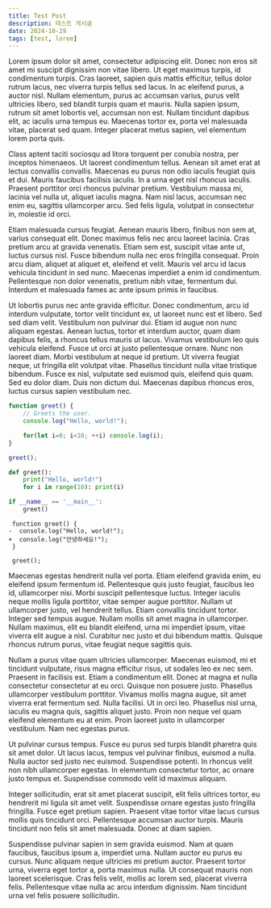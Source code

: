 ```yaml
---
title: Test Post
description: 테스트 게시글
date: 2024-10-29
tags: [test, lorem]
---
```


Lorem ipsum dolor sit amet, consectetur adipiscing elit. Donec non eros sit amet mi suscipit dignissim non vitae libero. Ut eget maximus turpis, id condimentum turpis. Cras laoreet, sapien quis mattis efficitur, tellus dolor rutrum lacus, nec viverra turpis tellus sed lacus. In ac eleifend purus, a auctor nisl. Nullam elementum, purus ac accumsan varius, purus velit ultricies libero, sed blandit turpis quam et mauris. Nulla sapien ipsum, rutrum sit amet lobortis vel, accumsan non est. Nullam tincidunt dapibus elit, ac iaculis urna tempus eu. Maecenas tortor ex, porta vel malesuada vitae, placerat sed quam. Integer placerat metus sapien, vel elementum lorem porta quis.

Class aptent taciti sociosqu ad litora torquent per conubia nostra, per inceptos himenaeos. Ut laoreet condimentum tellus. Aenean sit amet erat at lectus convallis convallis. Maecenas eu purus non odio iaculis feugiat quis et dui. Mauris faucibus facilisis iaculis. In a urna eget nisl rhoncus iaculis. Praesent porttitor orci rhoncus pulvinar pretium. Vestibulum massa mi, lacinia vel nulla ut, aliquet iaculis magna. Nam nisl lacus, accumsan nec enim eu, sagittis ullamcorper arcu. Sed felis ligula, volutpat in consectetur in, molestie id orci.

Etiam malesuada cursus feugiat. Aenean mauris libero, finibus non sem at, varius consequat elit. Donec maximus felis nec arcu laoreet lacinia. Cras pretium arcu at gravida venenatis. Etiam sem est, suscipit vitae ante ut, luctus cursus nisl. Fusce bibendum nulla nec eros fringilla consequat. Proin arcu diam, aliquet at aliquet et, eleifend et velit. Mauris vel arcu id lacus vehicula tincidunt in sed nunc. Maecenas imperdiet a enim id condimentum. Pellentesque non dolor venenatis, pretium nibh vitae, fermentum dui. Interdum et malesuada fames ac ante ipsum primis in faucibus.

Ut lobortis purus nec ante gravida efficitur. Donec condimentum, arcu id interdum vulputate, tortor velit tincidunt ex, ut laoreet nunc est et libero. Sed sed diam velit. Vestibulum non pulvinar dui. Etiam id augue non nunc aliquam egestas. Aenean luctus, tortor et interdum auctor, quam diam dapibus felis, a rhoncus tellus mauris ut lacus. Vivamus vestibulum leo quis vehicula eleifend. Fusce ut orci at justo pellentesque ornare. Nunc non laoreet diam. Morbi vestibulum at neque id pretium. Ut viverra feugiat neque, ut fringilla elit volutpat vitae. Phasellus tincidunt nulla vitae tristique bibendum. Fusce ex nisl, vulputate sed euismod quis, eleifend quis quam. Sed eu dolor diam. Duis non dictum dui. Maecenas dapibus rhoncus eros, luctus cursus sapien vestibulum nec.

```js
function greet() {
    // Greets the user.
    console.log("Hello, world!");

    for(let i=0; i<10; ++i) console.log(i);
}

greet();
```

```py
def greet():
    print("Hello, world!")
    for i in range(10): print(i)

if __name__ == '__main__':
    greet()
```

```diff-js
 function greet() {
-  console.log("Hello, world!");
+  console.log("안녕하세요!");
 }

 greet();
```

Maecenas egestas hendrerit nulla vel porta. Etiam eleifend gravida enim, eu eleifend ipsum fermentum id. Pellentesque quis justo feugiat, faucibus leo id, ullamcorper nisi. Morbi suscipit pellentesque luctus. Integer iaculis neque mollis ligula porttitor, vitae semper augue porttitor. Nullam ut ullamcorper justo, vel hendrerit tellus. Etiam convallis tincidunt tortor. Integer sed tempus augue. Nullam mollis sit amet magna in ullamcorper. Nullam maximus, elit eu blandit eleifend, urna mi imperdiet ipsum, vitae viverra elit augue a nisl. Curabitur nec justo et dui bibendum mattis. Quisque rhoncus rutrum purus, vitae feugiat neque sagittis quis.

Nullam a purus vitae quam ultricies ullamcorper. Maecenas euismod, mi et tincidunt vulputate, risus magna efficitur risus, ut sodales leo ex nec sem. Praesent in facilisis est. Etiam a condimentum elit. Donec at magna et nulla consectetur consectetur at eu orci. Quisque non posuere justo. Phasellus ullamcorper vestibulum porttitor. Vivamus mollis magna augue, sit amet viverra erat fermentum sed. Nulla facilisi. Ut in orci leo. Phasellus nisl urna, iaculis eu magna quis, sagittis aliquet justo. Proin non neque vel quam eleifend elementum eu at enim. Proin laoreet justo in ullamcorper vestibulum. Nam nec egestas purus.

Ut pulvinar cursus tempus. Fusce eu purus sed turpis blandit pharetra quis sit amet dolor. Ut lacus lacus, tempus vel pulvinar finibus, euismod a nulla. Nulla auctor sed justo nec euismod. Suspendisse potenti. In rhoncus velit non nibh ullamcorper egestas. In elementum consectetur tortor, ac ornare justo tempus et. Suspendisse commodo velit id maximus aliquam.

Integer sollicitudin, erat sit amet placerat suscipit, elit felis ultrices tortor, eu hendrerit mi ligula sit amet velit. Suspendisse ornare egestas justo fringilla fringilla. Fusce eget pretium sapien. Praesent vitae tortor vitae lacus cursus mollis quis tincidunt orci. Pellentesque accumsan auctor turpis. Mauris tincidunt non felis sit amet malesuada. Donec at diam sapien.

Suspendisse pulvinar sapien in sem gravida euismod. Nam at quam faucibus, faucibus ipsum a, imperdiet urna. Nullam auctor eu purus eu cursus. Nunc aliquam neque ultricies mi pretium auctor. Praesent tortor urna, viverra eget tortor a, porta maximus nulla. Ut consequat mauris non laoreet scelerisque. Cras felis velit, mollis ac lorem sed, placerat viverra felis. Pellentesque vitae nulla ac arcu interdum dignissim. Nam tincidunt urna vel felis posuere sollicitudin.